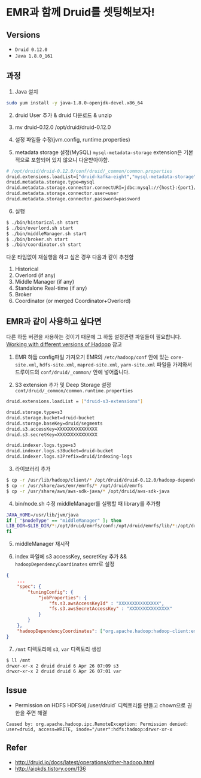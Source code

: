 # EMR과 함께 Druid를 셋팅해보자!

## Versions

- `Druid 0.12.0`
- `Java 1.8.0_161`

## 과정

1. Java 설치

```sh
sudo yum install -y java-1.8.0-openjdk-devel.x86_64
```

2. druid User 추가 & druid 다운로드 & unzip

3. mv druid-0.12.0 /opt/druid/druid-0.12.0 

4. 설정 파일들 수정(jvm.config, runtime.properties)

5. metadata storage 설정(MySQL)
   `mysql-metadata-storage` extension은 기본적으로 포함되어 있지 않으니 다운받아야함.

```sh
# /opt/druid/druid-0.12.0/conf/druid/_common/common.properties
druid.extensions.loadList=["druid-kafka-eight","mysql-metadata-storage", "druid-s3-extensions"]
druid.metadata.storage.type=mysql
druid.metadata.storage.connector.connectURI=jdbc:mysql://{host}:{port}/{database}
druid.metadata.storage.connector.user=user
druid.metadata.storage.connector.password=password
```

6. 실행

```sh
$ ./bin/historical.sh start
$ ./bin/overlord.sh start
$ ./bin/middleManager.sh start
$ ./bin/broker.sh start
$ ./bin/coordinator.sh start
```

   다운 타임없이 재실행을 하고 싶은 경우 다음과 같이 추천함

   1. Historical
   2. Overlord (if any)
   3. Middle Manager (if any)
   4. Standalone Real-time (if any)
   5. Broker
   6. Coordinator (or merged Coordinator+Overlord)

## EMR과 같이 사용하고 싶다면

다른 하둡 버젼을 사용하는 것이기 때문에 그 하둡 설정관련 파일들이 필요합니다.
[Working with different versions of Hadoop](http://druid.io/docs/latest/operations/other-hadoop.html) 참고

1. EMR 하둡 config파일 가져오기
   EMR의 `/etc/hadoop/conf` 안에 있는 `core-site.xml`, `hdfs-site.xml`, `mapred-site.xml`, `yarn-site.xml` 파일을 가져와서 드루이드의 `conf/druid/_common/` 안에 넣어줍니다.


2. S3 extension 추가 및 Deep Storage 설정
   `cont/druid/_common/common.runtime.properties`

```sh
druid.extensions.loadList = ["druid-s3-extensions"]

druid.storage.type=s3
druid.storage.bucket=druid-bucket
druid.storage.baseKey=druid/segments
druid.s3.accessKey=XXXXXXXXXXXXXXX
druid.s3.secretKey=XXXXXXXXXXXXXXX

druid.indexer.logs.type=s3
druid.indexer.logs.s3Bucket=druid-bucket
druid.indexer.logs.s3Prefix=druid/indexing-logs
```

3. 라이브러리 추가

```sh
$ cp -r /usr/lib/hadoop/client/* /opt/druid/druid-0.12.0/hadoop-dependencies/hadoop-client/emr-client/*
$ cp -r /usr/share/aws/emr/emrfs/* /opt/druid/emrfs
$ cp -r /usr/share/aws/aws-sdk-java/* /opt/druid/aws-sdk-java
```

4. bin/node.sh 수정
   middleManager를 실행할 때 library를 추가함

```sh
JAVA_HOME=/usr/lib/jvm/java
if [ "$nodeType" == "middleManager" ]; then
LIB_DIR=$LIB_DIR/*:/opt/druid/emrfs/conf:/opt/druid/emrfs/lib/*:/opt/druid/emrfs/auxlib/*:/opt/druid/aws-java-sdk
fi
```

5. middleManager 재시작

6. index 파일에 s3 accessKey, secretKey 추가 && `hadoopDependencyCoordinates` emr로 설정

```json
{
    ...
    "spec": {
        "tuningConfig": {
            "jobProperties": {
                "fs.s3.awsAccessKeyId" : "XXXXXXXXXXXXXXX",
                "fs.s3.awsSecretAccessKey" : "XXXXXXXXXXXXXXX"
            }
        }
    },
    "hadoopDependencyCoordinates": ["org.apache.hadoop:hadoop-client:emr-client"]
}
```

7. `/mnt` 디렉토리에 `s3`, `var` 디렉토리 생성

```sh
$ ll /mnt
drwxr-xr-x 2 druid druid 6 Apr 26 07:09 s3
drwxr-xr-x 2 druid druid 6 Apr 26 07:01 var
```

## Issue

- Permission on HDFS
  HDFS에 /user/druid` 디렉토리를 만들고 chown으로 권한을 주면 해결

```
Caused by: org.apache.hadoop.ipc.RemoteException: Permission denied: user=druid, access=WRITE, inode="/user":hdfs:hadoop:drwxr-xr-x
```

## Refer

- http://druid.io/docs/latest/operations/other-hadoop.html
- http://aipkds.tistory.com/136